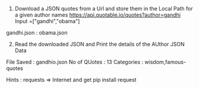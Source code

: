 1. Download a JSON quotes from a Url and store them in the Local Path for a given
author names
https://api.quotable.io/quotes?author=gandhi
Input =["gandhi","obama"]

gandhi.json  :
obama.json

2. Read the downloaded JSON and Print the details of the AUthor JSON Data

File Saved : gandhio.json
No of QUotes : 13
Categories : wisdom,famous-quotes

Hints : requests => Internet and get
pip install request

